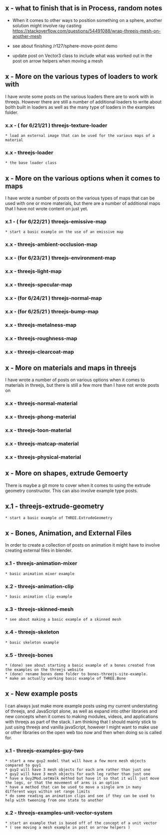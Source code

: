 ## x - what to finish that is in Process, random notes

* When it comes to other ways to position something on a sphere, another solution might involve ray casting
    https://stackoverflow.com/questions/54491088/wrap-threejs-mesh-on-another-mesh

* see about finishing /r127/sphere-move-point demo
* update post on Vector3 class to include what was worked out in the post on arrow helpers when moving a mesh


## x - More on the various types of loaders to work with

I have wrote some posts on the various loaders there are to work with in threejs. However there are still a number of additional loaders to write about bolth built in loaders as well as the many type of loaders in the examples folder.

### x.x - ( for 6/21/21 ) threejs-texture-loader
    * load an external image that can be used for the various maps of a material

### x.x - threejs-loader
    * the base loader class




## x - More on the various options when it comes to maps

I have wrote a number of posts on the various types of maps that can be used with one or more materials, but there are a number of additional maps that I have not wrote content on just yet.

### x.1 - ( for 6/22/21 ) threejs-emissive-map
    * start a basic example on the use of an emissive map

### x.x - threejs-ambient-occlusion-map

### x.x - (for 6/23/21 ) threejs-environment-map

### x.x - threejs-light-map

### x.x - threejs-specular-map

### x.x - (for 6/24/21 ) threejs-normal-map

### x.x - (for 6/25/21 ) threejs-bump-map

### x.x - threejs-metalness-map

### x.x - threejs-roughness-map

### x.x - threejs-clearcoat-map



## x - More on materials and maps in threejs

I have wrote a number of posts on various options when it comes to materials in threejs, but there is still a few more than I have not wrote posts on

### x.x - threejs-normal-material

### x.x - threejs-phong-material

### x.x - threejs-toon-material

### x.x - threejs-matcap-material

### x.x - threejs-physical-material




## x - More on shapes, extrude Gemoerty

There is maybe a git more to cover when it comes to using the extrude geometry constructor. This can also involve example type posts.

## x.1 - threejs-extrude-geometry
    * start a basic example of THREE.ExtrudeGeometry




## x - Bones, Animation, and External Files

In order to create a collection of posts on animation it might have to involve creating external files in blender.

### x.1 - threejs-animation-mixer
    * basic animation mixer example

### x.2 - threejs-animation-clip
    * basic animation clip example

### x.3 - threejs-skinned-mesh
    * see about making a basic example of a skinned mesh

### x.4 - threejs-skeleton
    * basic skeleton example

### x.5 - threejs-bones
    * (done) see about starting a basic example of a bones created from the examples on the threejs website
    * (done) rename bones demo folder to bones-threejs-site-example.
    * make an actually working basic example of THREE.Bone




## x - New example posts

I can always just make more example posts using my current understating of threejs, and JavaScript alone, as well as expand into other libraries and new concepts when it comes to making modules, videos, and applications with threejs as part of the stack. I am thinking that I should mainly stick to just using threejs and vanilla javaScript, however I might want to make use or other libraries on the open web too now and then when doing so is called for.

### x.1 - threejs-examples-guy-two
    * start a new guy2 model that will have a few more mesh objects compared to guy1
    * guy2 will have 3 mesh objects for each arm rather than just one
    * guy2 will have 3 mesh objects for each leg rather than just one
    * have a Guy2Mod.setWalk method but have it so that it will just move the legs, or that the movement of arms is an option
    * have a method that can be used to move a single arm in many different ways within set range limits
    * do some reading an animation clips and see if they can be used to help with tweening from one state to another

### x.2 - threejs-examples-unit-vector-system
    * start an example that is based off of the concept of a unit vector 
    * ( see moving a mesh example in post on arrow helpers )